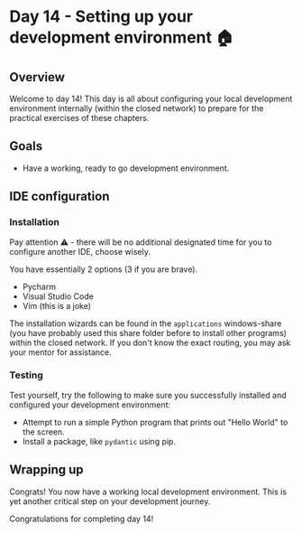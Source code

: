 # Day 14 - Setting up your development environment 🏠

## Overview

Welcome to day 14! This day is all about configuring your local development environment internally (within the closed network) to prepare for the practical exercises of these chapters.

## Goals

- Have a working, ready to go development environment.

## IDE configuration

### Installation

Pay attention ⚠️ - there will be no additional designated time for you to configure another IDE, choose wisely.

You have essentially 2 options (3 if you are brave).

- Pycharm
- Visual Studio Code
- Vim (this is a joke)

The installation wizards can be found in the `applications` windows-share (you have probably used this share folder before to install other programs) within the closed network. If you don't know the exact routing, you may ask your mentor for assistance.

### Testing

Test yourself, try the following to make sure you successfully installed and configured your development environment:

- Attempt to run a simple Python program that prints out "Hello World" to the screen.
- Install a package, like `pydantic` using pip.

## Wrapping up

Congrats! You now have a working local development environment. This is yet another critical step on your development journey.

Congratulations for completing day 14!
